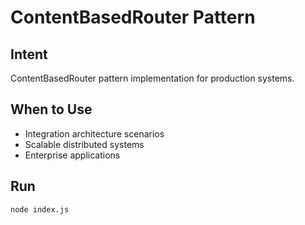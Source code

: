 # ContentBasedRouter Pattern

## Intent
ContentBasedRouter pattern implementation for production systems.

## When to Use
- Integration architecture scenarios
- Scalable distributed systems
- Enterprise applications

## Run
```bash
node index.js
```
